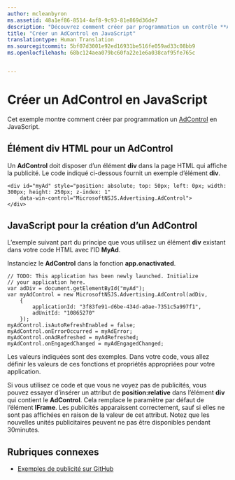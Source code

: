 ```yaml
---
author: mcleanbyron
ms.assetid: 48a1ef86-8514-4af8-9c93-81e869d36de7
description: "Découvrez comment créer par programmation un contrôle **AdControl** en JavaScript."
title: "Créer un AdControl en JavaScript"
translationtype: Human Translation
ms.sourcegitcommit: 5bf07d3001e92ed16931be516fe059ad33c08bb9
ms.openlocfilehash: 68bc124aea079bc60fa22e1e6a038caf95fe765c


---
```


# Créer un AdControl en JavaScript




Cet exemple montre comment créer par programmation un [AdControl](https://msdn.microsoft.com/library/windows/apps/microsoft.advertising.winrt.ui.adcontrol.aspx) en JavaScript.

## Élément div HTML pour un AdControl

Un **AdControl** doit disposer d’un élément **div** dans la page HTML qui affiche la publicité. Le code indiqué ci-dessous fournit un exemple d’élément **div**.

``` syntax
<div id="myAd" style="position: absolute; top: 50px; left: 0px; width: 300px; height: 250px; z-index: 1"
    data-win-control="MicrosoftNSJS.Advertising.AdControl">
</div>
```

## JavaScript pour la création d’un AdControl

L’exemple suivant part du principe que vous utilisez un élément **div** existant dans votre code HTML avec l’ID **MyAd**.

Instanciez le **AdControl** dans la fonction **app.onactivated**.

``` syntax
// TODO: This application has been newly launched. Initialize
// your application here.
var adDiv = document.getElementById("myAd");
var myAdControl = new MicrosoftNSJS.Advertising.AdControl(adDiv,
    {
        applicationId: "3f83fe91-d6be-434d-a0ae-7351c5a997f1",
        adUnitId: "10865270"
    });
myAdControl.isAutoRefreshEnabled = false;
myAdControl.onErrorOccurred = myAdError;
myAdControl.onAdRefreshed = myAdRefreshed;
myAdControl.onEngagedChanged = myAdEngagedChanged;
```

Les valeurs indiquées sont des exemples. Dans votre code, vous allez définir les valeurs de ces fonctions et propriétés appropriées pour votre application.

Si vous utilisez ce code et que vous ne voyez pas de publicités, vous pouvez essayer d’insérer un attribut de **position:relative** dans l’élément **div** qui contient le **AdControl**. Cela remplace le paramètre par défaut de l’élément **IFrame**. Les publicités apparaissent correctement, sauf si elles ne sont pas affichées en raison de la valeur de cet attribut. Notez que les nouvelles unités publicitaires peuvent ne pas être disponibles pendant 30minutes.

## Rubriques connexes

* [Exemples de publicité sur GitHub](http://aka.ms/githubads)

 

 



<!--HONumber=Aug16_HO3-->



